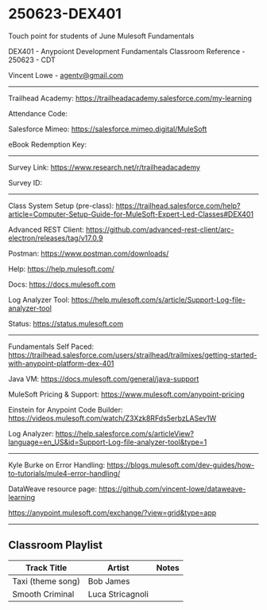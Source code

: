 # 250623-DEX401
Touch point for students of June Mulesoft Fundamentals

DEX401 - Anypoiont Development Fundamentals Classroom Reference - 250623 - CDT

Vincent Lowe - agentv@gmail.com

-------------------------------------------------------------------------------------------------------------------
Trailhead Academy:						https://trailheadacademy.salesforce.com/my-learning

Attendance Code:							

Salesforce Mimeo:							https://salesforce.mimeo.digital/MuleSoft

eBook Redemption Key:					

-------------------------------------------------------------------------------------------------------------------
Survey Link:									https://www.research.net/r/trailheadacademy

Survey ID:										

-------------------------------------------------------------------------------------------------------------------
Class System Setup (pre-class): https://trailhead.salesforce.com/help?article=Computer-Setup-Guide-for-MuleSoft-Expert-Led-Classes#DEX401

Advanced REST Client: https://github.com/advanced-rest-client/arc-electron/releases/tag/v17.0.9

Postman: https://www.postman.com/downloads/

Help: https://help.mulesoft.com/

Docs: https://docs.mulesoft.com

Log Analyzer Tool: https://help.mulesoft.com/s/article/Support-Log-file-analyzer-tool

Status: https://status.mulesoft.com 
   
------------------------------------------------------------------------------

Fundamentals Self Paced: https://trailhead.salesforce.com/users/strailhead/trailmixes/getting-started-with-anypoint-platform-dex-401

Java VM: https://docs.mulesoft.com/general/java-support

MuleSoft Pricing & Support: https://www.mulesoft.com/anypoint-pricing

Einstein for Anypoint Code Builder: https://videos.mulesoft.com/watch/Z3Xzk8RFds5erbzLASev1W

Log Analyzer: https://help.salesforce.com/s/articleView?language=en_US&id=Support-Log-file-analyzer-tool&type=1

------------------------------------------------------------------------------

Kyle Burke on Error Handling: https://blogs.mulesoft.com/dev-guides/how-to-tutorials/mule4-error-handling/

DataWeave resource page: https://github.com/vincent-lowe/dataweave-learning

https://anypoint.mulesoft.com/exchange/?view=grid&type=app

-------------------------------------------------------------------------------------------------------------------
Classroom Playlist
-------------------------------------------------------------------------------------------------------------------
|Track Title|Artist|Notes|
|-----------|------|-----|
|Taxi (theme song)|Bob James||
|Smooth Criminal|Luca Stricagnoli||












  
